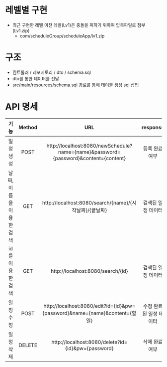 # 레벨별 구현
- 최근 구현한 레벨 이전 레벨(Lv1)은 충돌을 피하기 위하여 압축파일로 첨부 (Lv1.zip)
  - com/scheduleGroup/scheduleApp/lv1.zip

# 구조
- 컨트롤러 / 레포지토리 / dto / schema.sql
- dto를 통한 데이터를 전달
- src/main/resources/schema.sql 경로를 통해 테이블 생성 sql 삽입

# API 명세
| 기능 | Method | URL | response | 상태코드 |
| :-: | :-: | :-: | :-: | :-: |
| 일정 생성 | POST | http://localhost:8080/newSchedule?name={name}&password={password}&content={content}| 등록 완료 여부 | 200: 정상 조회 |
| 날짜, 이름을 이용한 검색 | GET | http://localhost:8080/search/{name}/{시작날짜}/{끝날짜}| 검색된 일정 데이터 | 200: 정상 조회 |
| id를 이용한 검색 | GET | http://localhost:8080/search/{id} | 검색된 일정 데이터 | 200: 정상 조회 |
| 일정 수정 | POST | http://localhost:8080/edit?id={id}&pw={password}&name={name}&content={할일} | 수정 완료된 일정 데이터 | 200: 정상 조회 |
| 일정 삭제 | DELETE | http://localhost:8080/delete?id={id}&pw={password} | 삭제 완료 여부 | 200: 정상 조회 |
